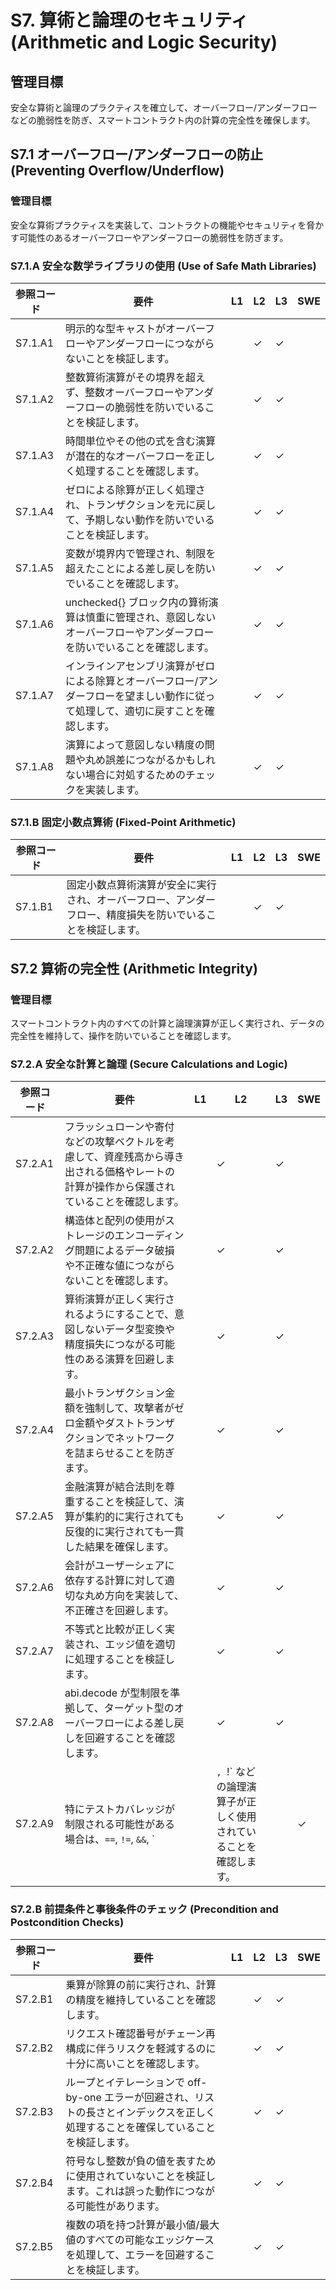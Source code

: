# S7. 算術と論理のセキュリティ (Arithmetic and Logic Security)

## 管理目標
安全な算術と論理のプラクティスを確立して、オーバーフロー/アンダーフローなどの脆弱性を防ぎ、スマートコントラクト内の計算の完全性を確保します。


## S7.1 オーバーフロー/アンダーフローの防止 (Preventing Overflow/Underflow)

### 管理目標
安全な算術プラクティスを実装して、コントラクトの機能やセキュリティを脅かす可能性のあるオーバーフローやアンダーフローの脆弱性を防ぎます。

### S7.1.A 安全な数学ライブラリの使用 (Use of Safe Math Libraries)

| 参照コード   | 要件                                                                        | L1 | L2 | L3 | SWE |
| ------------ | --------------------------------------------------------------------------- | -- | -- | -- | --- |
| S7.1.A1      | 明示的な型キャストがオーバーフローやアンダーフローにつながらないことを検証します。 |    | ✓  | ✓  |     |
| S7.1.A2      | 整数算術演算がその境界を超えず、整数オーバーフローやアンダーフローの脆弱性を防いでいることを検証します。 |    | ✓  | ✓  |     |
| S7.1.A3      | 時間単位やその他の式を含む演算が潜在的なオーバーフローを正しく処理することを確認します。 |    | ✓  | ✓  |     |
| S7.1.A4      | ゼロによる除算が正しく処理され、トランザクションを元に戻して、予期しない動作を防いでいることを検証します。 |    | ✓  | ✓  |     |
| S7.1.A5      | 変数が境界内で管理され、制限を超えたことによる差し戻しを防いでいることを確認します。 |    | ✓  | ✓  |     |
| S7.1.A6      | unchecked{} ブロック内の算術演算は慎重に管理され、意図しないオーバーフローやアンダーフローを防いでいることを確認します。 |    | ✓  | ✓  |     |
| S7.1.A7      | インラインアセンブリ演算がゼロによる除算とオーバーフロー/アンダーフローを望ましい動作に従って処理して、適切に戻すことを確認します。 |    | ✓  | ✓  |     |
| S7.1.A8      | 演算によって意図しない精度の問題や丸め誤差につながるかもしれない場合に対処するためのチェックを実装します。 |    | ✓  | ✓  |     |

### S7.1.B 固定小数点算術 (Fixed-Point Arithmetic)

| 参照コード   | 要件                                                                        | L1 | L2 | L3 | SWE |
| ------------ | --------------------------------------------------------------------------- | -- | -- | -- | --- |
| S7.1.B1      | 固定小数点算術演算が安全に実行され、オーバーフロー、アンダーフロー、精度損失を防いでいることを検証します。 |    | ✓  | ✓  |     |


## S7.2 算術の完全性 (Arithmetic Integrity)

### 管理目標
スマートコントラクト内のすべての計算と論理演算が正しく実行され、データの完全性を維持して、操作を防いでいることを確認します。

### S7.2.A 安全な計算と論理 (Secure Calculations and Logic)

| 参照コード   | 要件                                                                        | L1 | L2 | L3 | SWE |
| ------------ | --------------------------------------------------------------------------- | -- | -- | -- | --- |
| S7.2.A1      | フラッシュローンや寄付などの攻撃ベクトルを考慮して、資産残高から導き出される価格やレートの計算が操作から保護されていることを確認します。 |    | ✓  | ✓  |     |
| S7.2.A2      | 構造体と配列の使用がストレージのエンコーディング問題によるデータ破損や不正確な値につながらないことを確認します。 |    | ✓  | ✓  |     |
| S7.2.A3      | 算術演算が正しく実行されるようにすることで、意図しないデータ型変換や精度損失につながる可能性のある演算を回避します。 |    | ✓  | ✓  |     |
| S7.2.A4      | 最小トランザクション金額を強制して、攻撃者がゼロ金額やダストトランザクションでネットワークを詰まらせることを防ぎます。 |    | ✓  | ✓  |     |
| S7.2.A5      | 金融演算が結合法則を尊重することを検証して、演算が集約的に実行されても反復的に実行されても一貫した結果を確保します。 |    | ✓  | ✓  |     |
| S7.2.A6      | 会計がユーザーシェアに依存する計算に対して適切な丸め方向を実装して、不正確さを回避します。 |    | ✓  | ✓  |     |
| S7.2.A7      | 不等式と比較が正しく実装され、エッジ値を適切に処理することを検証します。    |    | ✓  | ✓  |     |
| S7.2.A8      | abi.decode が型制限を準拠して、ターゲット型のオーバーフローによる差し戻しを回避することを確認します。 |    | ✓  | ✓  |     |
| S7.2.A9      | 特にテストカバレッジが制限される可能性がある場合は、`==`, `!=`, `&&`, `||`, `!` などの論理演算子が正しく使用されていることを確認します。 |  | ✓  | ✓  |  |


### S7.2.B 前提条件と事後条件のチェック (Precondition and Postcondition Checks)

| 参照コード   | 要件                                                                        | L1 | L2 | L3 | SWE |
| ------------ | --------------------------------------------------------------------------- | -- | -- | -- | --- |
| S7.2.B1      | 乗算が除算の前に実行され、計算の精度を維持していることを確認します。 |    | ✓  | ✓  |     |
| S7.2.B2      | リクエスト確認番号がチェーン再構成に伴うリスクを軽減するのに十分に高いことを確認します。 |    | ✓  | ✓  |     |
| S7.2.B3      | ループとイテレーションで off-by-one エラーが回避され、リストの長さとインデックスを正しく処理することを確保していることを検証します。 |    | ✓  | ✓  |     |
| S7.2.B4      | 符号なし整数が負の値を表すために使用されていないことを検証します。これは誤った動作につながる可能性があります。 |    | ✓  | ✓  |     |
| S7.2.B5      | 複数の項を持つ計算が最小値/最大値のすべての可能なエッジケースを処理して、エラーを回避することを検証します。 |    | ✓  | ✓  |     |
